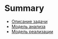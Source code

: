 # Summary

* [Описание задачи](task.md)
* [Модель анализа](analisys.md)
* [Модель реализации](impl.md)
